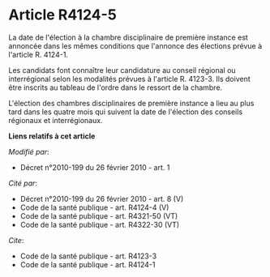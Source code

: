 # Article R4124-5

La date de l'élection à la chambre disciplinaire de première instance est annoncée dans les mêmes conditions que l'annonce
des élections prévue à l'article R. 4124-1. 

Les candidats font connaître leur candidature au conseil régional ou interrégional selon les modalités prévues à l'article R.
4123-3. Ils doivent être inscrits au tableau de l'ordre dans le ressort de la chambre.

L'élection des chambres disciplinaires de première instance a lieu au plus tard dans les quatre mois qui suivent la date de
l'élection des conseils régionaux et interrégionaux.

**Liens relatifs à cet article**

_Modifié par_:

  - Décret n°2010-199 du 26 février 2010 - art. 1

_Cité par_:

  - Décret n°2010-199 du 26 février 2010 - art. 8 (V)
  - Code de la santé publique - art. R4124-4 (V)
  - Code de la santé publique - art. R4321-50 (VT)
  - Code de la santé publique - art. R4322-30 (VT)

_Cite_:

  - Code de la santé publique - art. R4123-3
  - Code de la santé publique - art. R4124-1
